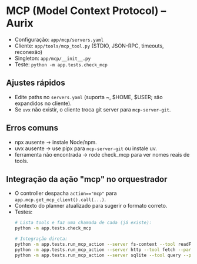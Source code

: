 # MCP (Model Context Protocol) – Aurix

- Configuração: `app/mcp/servers.yaml`
- Cliente: `app/tools/mcp_tool.py` (STDIO, JSON-RPC, timeouts, reconexão)
- Singleton: `app/mcp/__init__.py`
- Teste: `python -m app.tests.check_mcp`

## Ajustes rápidos
- Edite paths no `servers.yaml` (suporta ~, $HOME, $USER; são expandidos no cliente).
- Se `uvx` não existir, o cliente troca git server para `mcp-server-git`.

## Erros comuns
- npx ausente → instale Node/npm.
- uvx ausente → use pipx para `mcp-server-git` ou instale uv.
- ferramenta não encontrada → rode check_mcp para ver nomes reais de tools.

## Integração da ação "mcp" no orquestrador
- O controller despacha `action=="mcp"` para `app.mcp.get_mcp_client().call(...)`.
- Contexto do planner atualizado para sugerir o formato correto.
- Testes:
  ```bash
  # Lista tools e faz uma chamada de cada (já existe):
  python -m app.tests.check_mcp

  # Integração direta:
  python -m app.tests.run_mcp_action --server fs-context --tool readFile --params '{"path":"system_prompt.md"}'
  python -m app.tests.run_mcp_action --server http --tool fetch --params '{"url":"https://example.com"}'
  python -m app.tests.run_mcp_action --server sqlite --tool query --params '{"sql":"SELECT 1 AS ok;"}'
  ```
